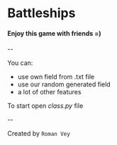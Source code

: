 # Battleships

#### Enjoy this game with friends =)
--

You can:
- use own field from .txt file
- use our random generated field
- a lot of other features

To start open *class.py* file

--

Created by `Roman Vey`

